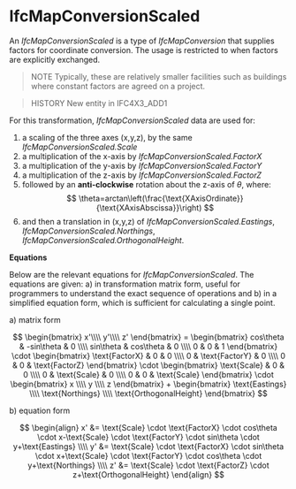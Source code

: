 # IfcMapConversionScaled

An _IfcMapConversionScaled_ is a type of _IfcMapConversion_ that supplies factors for coordinate conversion. The usage is restricted to when factors are explicitly exchanged. <!-- end of definition -->

> NOTE  Typically, these are relatively smaller facilities such as buildings where constant factors are agreed on a project.

> HISTORY New entity in IFC4X3_ADD1

For this transformation, _IfcMapConversionScaled_ data are used for:

1. a scaling of the three axes (x,y,z), by the same _IfcMapConversionScaled.Scale_
2. a multiplication of the x-axis by _IfcMapConversionScaled.FactorX_
3. a multiplication of the y-axis by _IfcMapConversionScaled.FactorY_
4. a multiplication of the z-axis by _IfcMapConversionScaled.FactorZ_
5. followed by an **anti-clockwise** rotation about the z-axis of *θ*, where:
  $$
  \theta=arctan\left(\frac{\text{XAxisOrdinate}}{\text{XAxisAbscissa}}\right)
  $$
6. and then a translation in (x,y,z) of _IfcMapConversionScaled.Eastings_, _IfcMapConversionScaled.Northings_, _IfcMapConversionScaled.OrthogonalHeight_.

**Equations**

Below are the relevant equations for _IfcMapConversionScaled_. The equations are given: a) in transformation matrix form, useful for programmers to understand the exact sequence of operations and b) in a simplified equation form, which is sufficient for calculating a single point.

a) matrix form

$$
\begin{bmatrix}
x'\\\\
y'\\\\
z'
\end{bmatrix}
= \begin{bmatrix}
cos\theta & -sin\theta & 0 \\\\
sin\theta & cos\theta & 0 \\\\
0 & 0 & 1
\end{bmatrix} \cdot 
\begin{bmatrix}
\text{FactorX} & 0 & 0 \\\\
0 & \text{FactorY} & 0 \\\\
0 & 0 & \text{FactorZ}
\end{bmatrix} \cdot 
\begin{bmatrix}
\text{Scale} & 0 & 0 \\\\
0 & \text{Scale} & 0 \\\\
0 & 0 & \text{Scale}
\end{bmatrix} \cdot 
\begin{bmatrix}
x \\\\
y \\\\
z
\end{bmatrix} +
\begin{bmatrix}
\text{Eastings} \\\\
\text{Northings} \\\\
\text{OrthogonalHeight}
\end{bmatrix}
$$

b) equation form

$$
\begin{align}
x' &= \text{Scale} \cdot \text{FactorX} \cdot cos\theta \cdot x-\text{Scale} \cdot \text{FactorY} \cdot sin\theta \cdot y+\text{Eastings} \\\\
y' &= \text{Scale} \cdot \text{FactorX} \cdot sin\theta \cdot x+\text{Scale} \cdot \text{FactorY} \cdot cos\theta \cdot y+\text{Northings} \\\\
z' &= \text{Scale} \cdot \text{FactorZ} \cdot z+\text{OrthogonalHeight}
\end{align}
$$